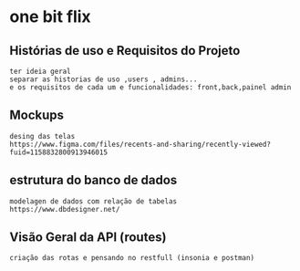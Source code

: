 # one bit flix

## Histórias de uso e Requisitos do Projeto 
	ter ideia geral
	separar as historias de uso ,users , admins...
	e os requisitos de cada um e funcionalidades: front,back,painel admin 
	
## Mockups
	desing das telas 
	https://www.figma.com/files/recents-and-sharing/recently-viewed?fuid=1158832800913946015
## estrutura do banco de dados
	modelagen de dados com relação de tabelas 
	https://www.dbdesigner.net/
	
## Visão Geral da API (routes)
	criação das rotas e pensando no restfull (insonia e postman) 
